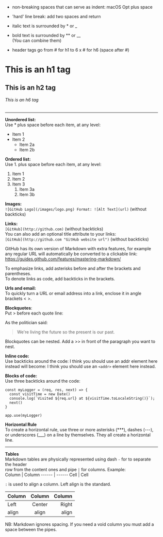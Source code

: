 * non-breaking spaces that can serve as indent: macOS Opt plus space
* 'hard' line break: add two spaces and return
* italic text is surrounded by * or _
* bold text is surrounded by ** or __  
(You can combine them)

* header tags go from # for h1 to 6 x # for h6 (space after #)

# This is an h1 tag
## This is an h2 tag
###### This is an h6 tag
------

**Unordered list:**  
Use * plus space before each item, at any level:
* Item 1
* Item 2
  * Item 2a
  * Item 2b

**Ordered list:**  
Use 1. plus space before each item, at any level:
1. Item 1
1. Item 2
1. Item 3
   1. Item 3a
   1. Item 3b

**Images:**  
`![GitHub Logo](/images/logo.png)
Format: ![Alt Text](url)`  (without backticks)

**Links:**  
`[GitHub](http://github.com)`  (without backticks)  
You can also add an optional title attribute to your links:  
`[GitHub](http://github.com "GitHub website url")`  (without backticks)  

GitHub has its own version of Markdown with extra features, for example  
any regular URL will automatically be converted to a clickable link:  
https://guides.github.com/features/mastering-markdown/

To emphasize links, add asterisks before and after the brackets and parentheses.  
To denote links as code, add backticks in the brackets.

**Urls and email:**  
To quickly turn a URL or email address into a link, enclose it in angle  
brackets < >.

**Blockquotes**:  
Put > before each quote line:

As the politician said:

> We're living the future so
> the present is our past.

Blockquotes can be nested. Add a >> in front of the paragraph you want to nest.

**Inline code:**  
Use backticks around the code: I think you should use an addr element here  
instead will become: I think you should use an `<addr>` element here instead.

**Blocks of code:**  
Use three backticks around the code:  
```
const myLogger = (req, res, next) => {
  const visitTime = new Date()
  console.log(`Visited ${req.url} at ${visitTime.toLocaleString()}`);
  next()
}

app.use(myLogger)
```

**Horizontal Rule**  
To create a horizontal rule, use three or more asterisks (***), dashes (---),  
or underscores (___) on a line by themselves. They all create a horizontal line.  

-----

**Tables**  
Markdown tables are physically represented using dash `-` for to separate the header  
row from the content ones and pipe `|` for columns. Example:  
Column | Column
------ | ------
Cell   | Cell    

`:` is used to align a column. Left align is the standard.

Column | Column | Column
:----- | :----: | -----:
Left   | Center | Right
align  | align  | align

NB: Markdown ignores spacing. If you need a void column you must add a space between the pipes.  
